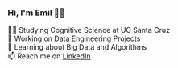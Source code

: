 ### Hi, I'm Emil 👨‍💻

👨‍🎓 Studying Cognitive Science at UC Santa Cruz  
🔭 Working on Data Engineering Projects  
🌱 Learning about Big Data and Algorithms  
📫 Reach me on [LinkedIn](https://www.linkedin.com/in/emil-sadek/)
